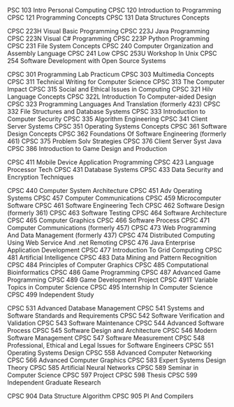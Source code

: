 PSC 103 Intro Personal Computing
CPSC 120 Introduction to Programming 
CPSC 121 Programming Concepts 
CPSC 131 Data Structures Concepts

CPSC 223H Visual Basic Programming
CPSC 223J Java Programming
CPSC 223N Visual C# Programming
CPSC 223P Python Programming
CPSC 231 File System Concepts
CPSC 240 Computer Organization and Assembly Language
CPSC 241 Low
CPSC 253U Workshop In Unix
CPSC 254 Software Development with Open Source Systems

CPSC 301 Programming Lab Practicum
CPSC 303 Multimedia Concepts
CPSC 311 Technical Writing for Computer Science
CPSC 313 The Computer Impact
CPSC 315 Social and Ethical Issues in Computing
CPSC 321 Hilv Language Concepts
CPSC 322L Introduction To Computer-aided Design
CPSC 323 Programming Languages And Translation (formerly 423)
CPSC 332 File Structures and Database Systems
CPSC 333 Introduction to Computer Security
CPSC 335 Algorithm Engineering
CPSC 341 Client Server Systems
CPSC 351 Operating Systems Concepts
CPSC 361 Software Design Concepts
CPSC 362 Foundations Of Software Engineering (formerly 461)
CPSC 375 Problem Solv Strategies
CPSC 376 Client Server Syst Java
CPSC 386 Introduction to Game Design and Production

CPSC 411 Mobile Device Application Programming
CPSC 423 Language Processor Tech
CPSC 431 Database Systems
CPSC 433 Data Security and Encryption Techniques

CPSC 440 Computer System Architecture
CPSC 451 Adv Operating Systems
CPSC 457 Computer Communications
CPSC 459 Microcomputer Software
CPSC 461 Software Engineering Tech
CPSC 462 Software Design (formerly 361)
CPSC 463 Software Testing
CPSC 464 Software Architecture
CPSC 465 Computer Graphics
CPSC 466 Software Process
CPSC 471 Computer Communications (formerly 457)
CPSC 473 Web Programming And Data Management (formerly 437)
CPSC 474 Distributed Computing Using Web Service And .net Remoting
CPSC 476 Java Enterprise Application Development
CPSC 477 Introduction To Grid Computing
CPSC 481 Artificial Intelligence
CPSC 483 Data Mining and Pattern Recognition
CPSC 484 Principles of Computer Graphics
CPSC 485 Computational Bioinformatics
CPSC 486 Game Programming
CPSC 487 Advanced Game Programming
CPSC 489 Game Development Project
CPSC 491T Variable Topics in Computer Science
CPSC 495 Internship In Computer Science
CPSC 499 Independent Study

CPSC 531 Advanced Database Management
CPSC 541 Systems and Software Standards and Requirements
CPSC 542 Software Verification and Validation
CPSC 543 Software Maintenance
CPSC 544 Advanced Software Process
CPSC 545 Software Design and Architecture
CPSC 546 Modern Software Management
CPSC 547 Software Measurement
CPSC 548 Professional, Ethical and Legal Issues for Software Engineers
CPSC 551 Operating Systems Design
CPSC 558 Advanced Computer Networking
CPSC 566 Advanced Computer Graphics
CPSC 583 Expert Systems Design Theory
CPSC 585 Artificial Neural Networks
CPSC 589 Seminar in Computer Science
CPSC 597 Project
CPSC 598 Thesis
CPSC 599 Independent Graduate Research

CPSC 904 Data Structure Algorithm
CPSC 905 Pl And Compilers
